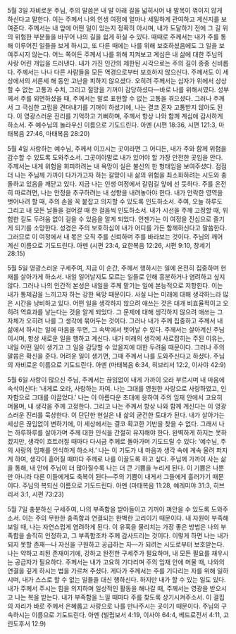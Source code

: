 5월 3일
자비로운 주님,
주의 말씀은 내 발 아래 길을 넓히시어 내 발목이 꺾이지 않게 하신다고 말한다. 이는 주께서 나의 인생 여정에 얼마나 세밀하게 관여하고 계신지를 보여준다. 주께서는 내 앞에 어떤 일이 있는지 정확히 아시며, 내가 도달하기 전에 그 길 위의 위험한 부분들을 바꾸어 나의 길을 쉽게 하실 수 있다. 때때로 주께서는 내가 주를 통해 이루어진 일들을 보게 하시고, 또 다른 때에는 나를 위해 보호하셨음에도 그 일을 보여주시지 않는다. 어느 쪽이든 주께서 나를 위해 지켜보고 계심은 내 삶에 대한 주님의 사랑 어린 개입을 드러낸다.
내가 가진 인간의 제한된 시각으로는 주의 길이 종종 신비롭다. 주께서는 나나 다른 사람들을 모든 역경으로부터 보호하지 않으신다. 주께서도 이 세상에서의 서른세 해 동안 고난을 피하지 않으셨다. 오히려 주께서는 십자가 위에서 상상할 수 없는 고통과 수치, 그리고 절망을 기꺼이 감당하셨다—바로 나를 위해서였다. 성부께서 주를 외면하셨을 때, 주께서는 말로 표현할 수 없는 고통을 겪으셨다. 그러나 주께서 그 극심한 고립을 견뎌내기를 기꺼이 하셨기에, 나는 결코 혼자 고통받지 않아도 된다.
이 영광스러운 진리를 기억하고 기뻐하며, 주께서 항상 나와 함께 계심에 감사하게 하소서.
주 예수님의 놀라우신 이름으로 기도드린다.
아멘
(시편 18:36, 시편 121:3, 마태복음 27:46, 마태복음 28:20)

5월 4일
사랑하는 예수님,
주께서 이끄시는 곳이라면 그 어디든, 내가 주와 함께 위험을 감수할 수 있도록 도와주소서. 그곳이야말로 내가 있어야 할 가장 안전한 곳임을 안다.
주께서는 내게 위험을 회피하려는 내 욕망이 실은 불신의 한 형태임을 보여주셨다. 점점 더 나는 주님께 가까이 다가가고자 하는 갈망이 내 삶의 위험을 최소화하려는 시도와 충돌하고 있음을 깨닫고 있다. 지금 나는 인생 여정에서 갈림길 앞에 선 듯하다. 주를 온전히 따르려면, 나는 안정을 추구하려는 내 성향을 내려놓아야 한다.
내가 안락한 영역을 벗어나려 할 때, 주의 손을 꼭 붙잡고 의지할 수 있도록 인도하소서.
주여, 오늘 하루도 그리고 내 모든 날들을 걸어갈 때 한 걸음씩 인도하소서. 내가 시선을 주께 고정할 때, 위험한 길도 두려움 없이 걸을 수 있음을 알게 되었다. 언젠가는 이 여정을 진심으로 즐기게 되기를 소망한다.
성경은 주의 보호하심이 내가 어디를 가든 함께하신다고 말씀한다. 그러므로 이 여정에서 내 몫은 오직 주를 신뢰하며 주를 바라보는 것이다.
주님의 깨어 계신 이름으로 기도드린다.
아멘
(시편 23:4, 요한복음 12:26, 시편 9:10, 창세기 28:15)

5월 5일
영광스러운 구세주여,
지금 이 순간, 주께서 행하시는 일에 온전히 집중하며 현재를 살아가게 하소서. 내일 일어날지도 모르는 일들로 인해 흥분하거나 염려하고 싶지 않다.
그러나 나의 인간적 본성은 내일을 주께 맡기는 일에 본능적으로 저항한다. 이는 내가 통제감을 느끼고자 하는 강한 욕망 때문이다. 사실 나는 미래에 대해 생각하느라 많은 시간을 낭비하고 있다.
어떤 일을 생각하지 않으려 애쓰는 것은 대개 비효율적이고 오히려 역효과를 낳는다는 것을 알게 되었다. 그 문제에 대해 생각하지 않으려 애쓰는 그 자체가 오히려 나를 그 생각에 묶어두는 것이다. 그러나 내가 주께 집중하고 주께서 내 삶에서 하시는 일에 마음을 두면, 그 속박에서 벗어날 수 있다.
주께서는 살아계신 주님이시며, 항상 새로운 일을 행하고 계신다.
내가 미래의 생각에 사로잡히는 주된 이유는, 내일 어떤 일이 생기고 그 일을 감당할 수 있을지에 대한 두려움 때문이다. 그러나 주의 말씀은 확신을 준다. 어려운 일이 생기면, 그때 주께서 나를 도와주신다고 하셨다.
주님의 자비로운 이름으로 기도드린다.
아멘
(마태복음 6:34, 히브리서 12:2, 이사야 42:9)

5월 6일
사랑이 많으신 주님,
주께서는 끊임없이 내게 가까이 오라 부르시며 내 마음에 속삭이신다:
‘내게로 오라, 사랑하는 자여. 나는 그대를 영원한 사랑으로 사랑하였고, 인자함으로 그대를 이끌었다.’
나는 이 아름다운 초대에 응하여 주의 임재 안에서 고요히 머물며, 내 생각을 주께 고정한다.
그리고 나는 주께서 항상 나와 함께 계신다는 이 영광스러운 진리를 묵상한다.
이 단단한 현실은 내 삶의 굳건한 토대가 된다.
내가 살아가는 세상은 끊임없이 변하기에, 이 세상에서는 결코 확고한 기반을 찾을 수 없다. 그래서 나는 하루하루를 살아가며 주께 대한 인식을 간절히 유지해야 한다.
완벽하게 하지는 못하겠지만, 생각이 흐트러질 때마다 다시금 주께로 돌아가며 기도드릴 수 있다:
‘예수님, 주의 사랑의 임재를 인식하게 하소서.’
나는 이 기도가 내 마음과 생각 속에 계속 울려 퍼지게 하여, 생각이 흩어질 때마다 주께로 나를 이끌도록 하고 싶다.
주님께 가까이 사는 삶을 통해, 내 안에 주님이 더 많아질수록 나는 더 큰 기쁨을 누리게 된다.
이 기쁨은 나뿐만 아니라 다른 이들에게도 축복이 된다—주의 기쁨이 내게서 그들에게 흘러가기 때문이다.
주님의 복되신 이름으로 기도드린다.
아멘
(마태복음 11:28, 예레미야 31:3, 히브리서 3:1, 시편 73:23)

5월 7일
충분하신 구세주여,
나의 부족함을 받아들이고 기꺼이 껴안을 수 있도록 도와주소서.
이는 주의 무한한 충족함과 연결되는 완벽한 고리이기 때문이다.
내 자원이 부족해 보일 때, 나는 자연스럽게 염려하게 된다.
이 유혹을 물리치는 가장 좋은 방법은 나의 부족함을 솔직히 인정하고, 그 부족함조차 주께 감사드리는 것이다.
이렇게 하면 나는 내가 되지 못할 존재—나 자신을 구원하고 공급하는 자—가 되려는 시도로부터 보호받는다.
나는 약하고 죄된 존재이기에, 강하고 완전한 구세주가 필요하며, 내 모든 필요를 채우시는 공급자가 필요하다.
주께서는 내가 고요히 기다리며 주의 임재 안에 머물 때, 나와의 연결을 깊게 하시는 법을 가르쳐 주셨다.
게다가 주께서는 주를 기다리는 자를 위해 일하시며, 내가 스스로 할 수 없는 일들을 대신 행하신다.
하지만 내가 할 수 있는 일도 있다. 내가 주께서 주시는 힘을 의지하며 일상적인 활동을 해나갈 때, 주께서는 영광을 받으시고 나는 복을 받는다.
내가 부족함을 느낄 때마다 주를 찾도록 상기시켜주소서.
이 결핍의 자리가 바로 주께서 은혜롭고 사랑으로 나를 만나주시는 곳이기 때문이다.
주님의 구속하시는 이름으로 기도드린다.
아멘
(빌립보서 4:19, 이사야 64:4, 베드로전서 4:11, 고린도후서 12:9)